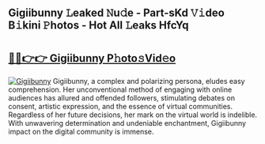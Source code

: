 ## Gigiibunny 𝙻eaked 𝙽u𝚍e - Part-sKd 𝚅𝚒deo B𝚒kini 𝙿hotos - Hot All 𝙻eaks HfcYq

# <h2><a href="http://ld02bn.urlbe.top/?page=Gigiibunny">🔗🔗👉👉 Gigiibunny P𝚑oto𝚜Vid𝚎o</a></h2>

[![Gigiibunny](https://i.imgur.com/eBuTRDB.gif)](http://ld02bn.urlbe.top/?page=Gigiibunny)
Gigiibunny, a complex and polarizing persona, eludes easy comprehension. Her unconventional method of engaging with online audiences has allured and offended followers, stimulating debates on consent, artistic expression, and the essence of virtual communities. Regardless of her future decisions, her mark on the virtual world is indelible. With unwavering determination and undeniable enchantment, Gigiibunny impact on the digital community is immense.
